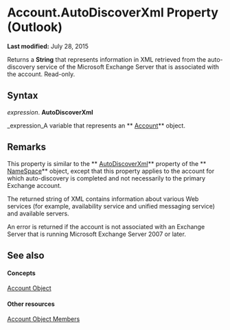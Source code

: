 
# Account.AutoDiscoverXml Property (Outlook)

 **Last modified:** July 28, 2015

Returns a  **String** that represents information in XML retrieved from the auto-discovery service of the Microsoft Exchange Server that is associated with the account. Read-only.

## Syntax

 _expression_. **AutoDiscoverXml**

 _expression_A variable that represents an  ** [Account](f624438c-4e45-2822-18b6-bfe8074a33c0.md)** object.


## Remarks

This property is similar to the  ** [AutoDiscoverXml](34834000-1f53-2bfb-7546-886c6e2716fd.md)** property of the ** [NameSpace](f0dcaa19-07f5-5d42-a3bf-2e42b7885644.md)** object, except that this property applies to the account for which auto-discovery is completed and not necessarily to the primary Exchange account.

The returned string of XML contains information about various Web services (for example, availability service and unified messaging service) and available servers.

An error is returned if the account is not associated with an Exchange Server that is running Microsoft Exchange Server 2007 or later.


## See also


#### Concepts


 [Account Object](f624438c-4e45-2822-18b6-bfe8074a33c0.md)
#### Other resources


 [Account Object Members](37759c57-d1ec-775c-cbe6-75c8f314d196.md)
